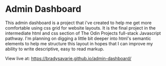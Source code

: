 # Admin Dashboard

This admin dashboard is a project that i've created to help me get more comfortable using css grid for website layouts. It is the final project in the intermediate html and css section of The Odin Projects full-stack Javascript pathway. I'm planning on digging a little bit deeper into html's semantic elements to help me structure this layout in hopes that I can improve my ability to write descriptive, easy to read markup.

View live at: https://bradysavarie.github.io/admin-dashboard/
